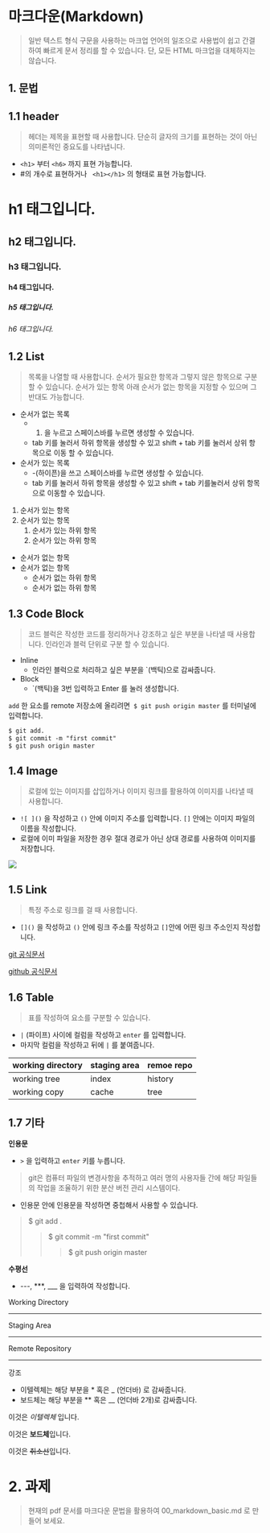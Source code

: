# 마크다운(Markdown)

> 일반 텍스트 형식 구문을 사용하는 마크업 언어의 일조으로 사용법이 쉽고 간결하여 빠르게 문서 정리를 할 수 있습니다. 단, 모든 HTML 마크업을 대체하지는 않습니다.

## 1. 문법

## 1.1 header

> 헤더는 제목을 표현할 때 사용합니다. 단순히 글자의 크기를 표현하는 것이 아닌 의미론적인 중요도를 나타냅니다.

- `<h1>` 부터 `<h6>` 까지 표현 가능합니다.
- #의 개수로 표현하거나 ` <h1></h1>` 의 형태로 표현 가능합니다.

# h1 태그입니다.

## h2 태그입니다.

### h3 태그입니다.

#### h4 태그입니다.

##### h5 태그입니다.

###### h6 태그입니다.



## 1.2 List

> 목록을 나열할 때 사용합니다. 순서가 필요한 항목과 그렇지 않은 항목으로 구분할 수 있습니다. 순서가 있는 항목 아래 순서가 없는 항목을 지정할 수 있으며 그 반대도 가능합니다.

- 순서가 없는 목록
  - 1.  을 누르고 스페이스바를 누르면 생성할 수 있습니다.
  -  tab 키를 눌러서 하위 항목을 생성할 수 있고 shift + tab 키를 눌러서 상위 항목으로 이동 할 수 있습니다.
- 순서가 있는 목록
  - -(하이픈)을 쓰고 스페이스바를 누르면 생성할 수 있습니다.
  - tab 키를 눌러서 하위 항목을 생성할 수 있고 shift + tab 키를눌러서 상위 항목으로 이동할 수 있습니다.



1. 순서가 있는 항목
2. 순서가 있는 항목
   1. 순서가 있는 하위 항목
   2. 순서가 있는 하위 항목



- 순서가 없는 항목
- 순서가 없는 항목
  - 순서가 없는 하위 항목
  - 순서가 없는 하위 항목



## 1.3 Code Block

> 코드 블럭은 작성한 코드를 정리하거나 강조하고 싶은 부분을 나타낼 때 사용합니다. 인라인과 블럭 단위로 구분 할 수 있습니다.

- Inline
  - 인라인 블럭으로 처리하고 싶은 부분을 `(백틱)으로 감싸줍니다.
- Block
  - `(백틱)을 3번 입력하고 Enter 를 눌러 생성합니다.



`add` 한 요소를 remote 저장소에 올리려면` $ git push origin master` 를 터미널에 입력합니다.

```markdown
$ git add.
$ git commit -m "first commit"
$ git push origin master
```



## 1.4 Image

> 로컬에 있는 이미지를 삽입하거나 이미지 링크를 활용하여 이미지를 나타낼 때 사용합니다.

- `![ ]()` 을 작성하고 `()` 안에 이미지 주소를 입력합니다. `[]` 안에는 이미지 파일의 이름을 작성합니다. 
- 로컬에 이미 파일을 저장한 경우 절대 경로가  아닌 상대 경로를 사용하여 이미지를 저장합니다.

![](https://miro.medium.com/max/1366/1*mtsk3fQ_BRemFidhkel3dA.png)

## 1.5 Link

> 특정 주소로 링크를 걸 때 사용합니다.

- `[]()` 을 작성하고 `()` 안에 링크 주소를 작성하고 `[]`안에 어떤 링크 주소인지 작성합니다.

[git 공식문서](https://git-scm.com/)

[github 공식문서](https://github.com/)



## 1.6 Table

> 표를 작성하여 요소를 구분할 수 있습니다.

- `|` (파이프) 사이에 컬럼을 작성하고 `enter` 를 입력합니다.
- 마지막 컬럼을 작성하고 뒤에 `|` 를 붙여줍니다.

| **working directory** | **staging area** | **remoe repo** |
| --------------------- | ---------------- | -------------- |
| working tree          | index            | history        |
| working copy          | cache            | tree           |


## 1.7 기타

**인용문**

- `>` 을 입력하고 `enter` 키를 누릅니다.

> git은 컴퓨터 파일의 변경사항을 추적하고 여러 명의 사용자들 간에 해당 파일들의 작업을 조율하기 위한 분산 버전 관리 시스템이다.

- 인용문 안에 인용문을 작성하면 중첩해서 사용할 수 있습니다.

> $ git add .
>
> > $ git commit -m "first commit"
> >
> > > $ git push origin master



**수평선**

- ---, ***, ___ 을 입력하여 작성합니다.

Working Directory

---------------------------

Staging Area

--------------------------------------------------------------

Remote Repository

**********************



강조

- 이텔렉체는 해당 부분을 * 혹은 _ (언더바) 로 감싸줍니다.
- 보드체는 해당 부분을 ** 혹은 __ (언더바 2개)로 감싸줍니다.

이것은 *이텔렉체* 입니다.

이것은 **보드체**입니다.

이것은 ~~취소선~~입니다.



# 2. 과제

> 현재의 pdf 문서를 마크다운 문법을 활용하여 00_markdown_basic.md 로 만들어 보세요.



 

